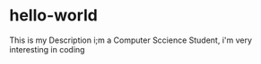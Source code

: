 # hello-world
This is my Description
i;m a Computer Sccience Student, i'm very interesting in coding
